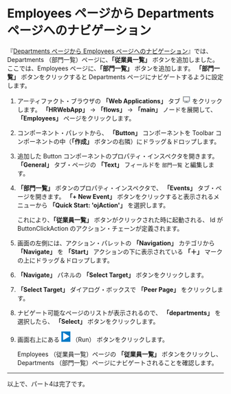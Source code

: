 # Employees ページから Departments ページへのナビゲーション

『[Departments ページから Employees ページへのナビゲーション](departments_to_employees.md)』では、 Departments （部門一覧）ページに、**「従業員一覧」** ボタンを追加しました。
ここでは、Employees ページに、**「部門一覧」** ボタンを追加します。
**「部門一覧」** ボタンをクリックすると Departments ページにナビゲートするように設定します。

1.  アーティファクト・ブラウザの **「Web Applications」** タブ
    ![Web Applications アイコン](../icons/vbcsca_webapp_icon.png)
    をクリックします。
    **「HRWebApp」** → **「flows」** → **「main」** ノードを展開して、 **「Employees」** ページをクリックします。

1.  コンポーネント・パレットから、 **「Button」** コンポーネントを Toolbar コンポーネントの中（**「作成」** ボタンの右隣）にドラッグ＆ドロップします。

1.  追加した Button コンポーネントのプロパティ・インスペクタを開きます。
    **「General」** タブ・ページの **「Text」** フィールドを `部門一覧` と編集します。

1.  **「部門一覧」** ボタンのプロパティ・インスペクタで、 **「Events」** タブ・ページを開きます。
    **「+ New Event」** ボタンをクリックすると表示されるメニューから **「Quick Start: 'ojAction'」** を選択します。

    これにより、**「従業員一覧」** ボタンがクリックされた時に起動される、 Id が ButtonClickAction のアクション・チェーンが定義されます。

1.  画面の左側には、アクション・パレットの **「Navigation」** カテゴリから **「Navigate」** を **「Start」** アクションの下に表示されている **「＋」** マークの上にドラッグ＆ドロップします。

1.  **「Navigate」** パネルの **「Select Target」** ボタンをクリックします。

1.  **「Select Target」** ダイアログ・ボックスで **「Peer Page」** をクリックします。

1.  ナビゲート可能なページのリストが表示されるので、 **「departments」** を選択したら、 **「Select」** ボタンをクリックします。

1.  画面右上にある
    ![Run アイコン](../icons/vbcsnd_run_icon.png)
    （Run） ボタンをクリックします。

    Employees （従業員一覧）ページの **「従業員一覧」** ボタンをクリックし、Departments （部門一覧）ページにナビゲートされることを確認します。  

----

以上で、パート4は完了です。
